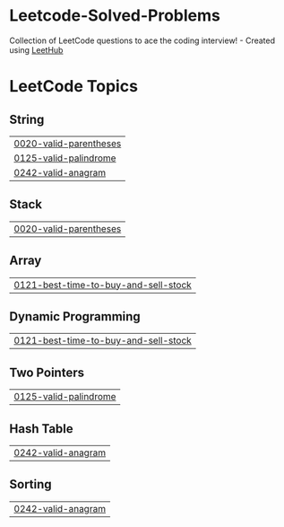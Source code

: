 # Leetcode-Solved-Problems
Collection of LeetCode questions to ace the coding interview! - Created using [LeetHub](https://github.com/QasimWani/LeetHub)

<!---LeetCode Topics Start-->
# LeetCode Topics
## String
|  |
| ------- |
| [0020-valid-parentheses](https://github.com/maverikkano/Leetcode-Solved-Problems/tree/master/0020-valid-parentheses) |
| [0125-valid-palindrome](https://github.com/maverikkano/Leetcode-Solved-Problems/tree/master/0125-valid-palindrome) |
| [0242-valid-anagram](https://github.com/maverikkano/Leetcode-Solved-Problems/tree/master/0242-valid-anagram) |
## Stack
|  |
| ------- |
| [0020-valid-parentheses](https://github.com/maverikkano/Leetcode-Solved-Problems/tree/master/0020-valid-parentheses) |
## Array
|  |
| ------- |
| [0121-best-time-to-buy-and-sell-stock](https://github.com/maverikkano/Leetcode-Solved-Problems/tree/master/0121-best-time-to-buy-and-sell-stock) |
## Dynamic Programming
|  |
| ------- |
| [0121-best-time-to-buy-and-sell-stock](https://github.com/maverikkano/Leetcode-Solved-Problems/tree/master/0121-best-time-to-buy-and-sell-stock) |
## Two Pointers
|  |
| ------- |
| [0125-valid-palindrome](https://github.com/maverikkano/Leetcode-Solved-Problems/tree/master/0125-valid-palindrome) |
## Hash Table
|  |
| ------- |
| [0242-valid-anagram](https://github.com/maverikkano/Leetcode-Solved-Problems/tree/master/0242-valid-anagram) |
## Sorting
|  |
| ------- |
| [0242-valid-anagram](https://github.com/maverikkano/Leetcode-Solved-Problems/tree/master/0242-valid-anagram) |
<!---LeetCode Topics End-->